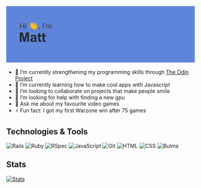 <img src="https://github.com/curly08/curly08/blob/main/header.png" />

- 🔭 I’m currently strengthening my programming skills through [The Odin Project](https://www.theodinproject.com/paths/full-stack-ruby-on-rails/courses/javascript)
- 🌱 I’m currently learning how to make cool apps with Javascript
- 👯 I’m looking to collaborate on projects that make people smile
- 🤔 I’m looking for help with finding a new gpu
- 💬 Ask me about my favourite video games
- ⚡ Fun fact: I got my first Warzone win after 75 games

## Technologies & Tools
![Rails](https://img.shields.io/badge/-Ruby_on_Rails-000?style=flat&logo=ruby-on-rails&logoColor=white&color=5f85db)
![Ruby](https://img.shields.io/badge/-Ruby-000?style=flat&logo=ruby&logoColor=white&color=5f85db)
![RSpec](https://img.shields.io/badge/-RSpec-000?style=flat&logoColor=white&color=5f85db)
![JavaScript](https://img.shields.io/badge/-JavaScript-000?style=flat&logoColor=white&logo=javascript&color=5f85db)
![Git](https://img.shields.io/badge/-Git-000?style=flat&logo=git&logoColor=white&color=5f85db)
![HTML](https://img.shields.io/badge/-HTML-000?style=flat&logo=html5&logoColor=white&color=5f85db)
![CSS](https://img.shields.io/badge/-CSS-000?style=flat&logo=css3&logoColor=white&color=5f85db)
![Bulma](https://img.shields.io/badge/-Bulma-000?style=flat&logo=bulma&logoColor=white&color=5f85db)

## Stats
[![Stats](https://github-readme-stats.vercel.app/api?username=curly08&show_icons=true&title_color=26282b&text_color=353941&icon_color=353941&bg_color=5f85db&hide_border=true)](https://github.com/anuraghazra/github-readme-stats)
